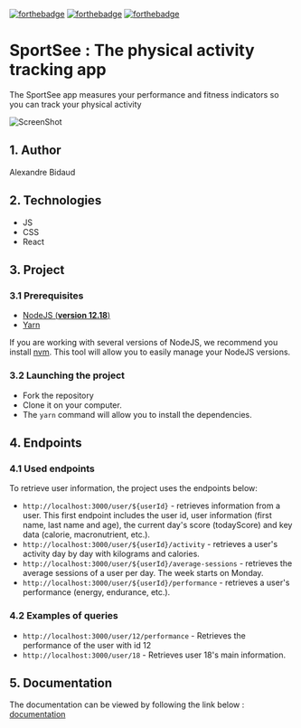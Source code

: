 [![forthebadge](https://forthebadge.com/images/badges/made-with-javascript.svg)](https://forthebadge.com)
[![forthebadge](https://forthebadge.com/images/badges/uses-css.svg)](https://forthebadge.com)
[![forthebadge](https://forthebadge.com/images/badges/uses-html.svg)](https://forthebadge.com)


# SportSee : The physical activity tracking app

The SportSee app measures your performance and fitness indicators so you can track your physical activity

![ScreenShot](https://alxbdo.github.io/BidaudAlexandre_12_02112021/src/assets/maquette.png)


## 1. Author

Alexandre Bidaud


## 2. Technologies

- JS
- CSS
- React


## 3. Project

### 3.1 Prerequisites

- [NodeJS (**version 12.18**)](https://nodejs.org/en/)
- [Yarn](https://yarnpkg.com/)

If you are working with several versions of NodeJS, we recommend you install [nvm](https://github.com/nvm-sh/nvm). This tool will allow you to easily manage your NodeJS versions.


### 3.2 Launching the project

- Fork the repository
- Clone it on your computer.
- The `yarn` command will allow you to install the dependencies.


## 4. Endpoints

### 4.1 Used endpoints

To retrieve user information, the project uses the endpoints below: 

- `http://localhost:3000/user/${userId}` - retrieves information from a user. This first endpoint includes the user id, user information (first name, last name and age), the current day's score (todayScore) and key data (calorie, macronutrient, etc.).
- `http://localhost:3000/user/${userId}/activity` - retrieves a user's activity day by day with kilograms and calories.
- `http://localhost:3000/user/${userId}/average-sessions` - retrieves the average sessions of a user per day. The week starts on Monday.
- `http://localhost:3000/user/${userId}/performance` - retrieves a user's performance (energy, endurance, etc.).


### 4.2 Examples of queries

- `http://localhost:3000/user/12/performance` - Retrieves the performance of the user with id 12
- `http://localhost:3000/user/18` - Retrieves user 18's main information.


## 5. Documentation

The documentation can be viewed by following the link below : [documentation](https://alxbdo.github.io/BidaudAlexandre_12_02112021-/sportsee/docs/index.html)
